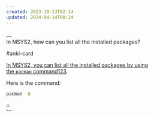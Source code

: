 ```yaml
---
created: 2023-10-13T02:14
updated: 2024-04-14T00:24
---
```


﹇<br>
In MSYS2, how can you list all the installed packages?

#anki-card 

[In MSYS2, you can list all the installed packages by using the `pacman` command](https://www.msys2.org/docs/package-management/)[1](https://www.msys2.org/docs/package-management/)[2](https://stackoverflow.com/questions/60484288/msys2-included-packages)[3](https://www.msys2.org/wiki/MSYS2-reinstallation/). 

Here is the command:

```bash
pacman -Q
```

⌂
<br>﹈<br>



